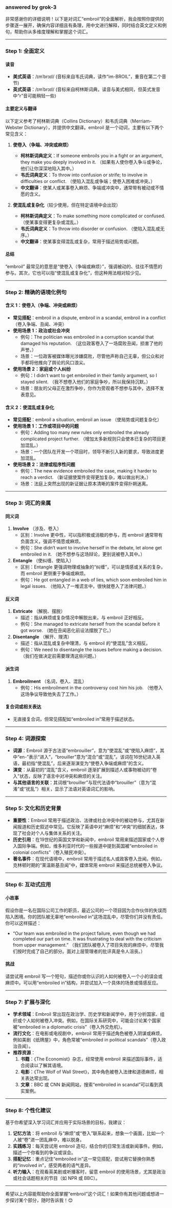 ### answered by grok-3
非常感谢你的详细说明！以下是对词汇“embroil”的全面解析，我会按照你提供的步骤逐一展开，确保内容详细且有条理，用中文进行解释，同时结合英文定义和例句，帮助你从多维度理解和掌握这个词汇。

---

### Step 1: 全面定义

#### 读音
- **美式英语**：/ɪmˈbrɔɪl/ (音标来自韦氏词典，读作“im-BROIL”，重音在第二个音节)
- **英式英语**：/ɪmˈbrɔɪl/ (音标来自柯林斯词典，读音与美式相同，但英式发音中“r”音可能稍轻一些)

#### 主要定义与翻译
以下定义参考了柯林斯词典（Collins Dictionary）和韦氏词典（Merriam-Webster Dictionary），并提供中文翻译。embroil 是一个动词，主要有以下两个常见含义：

1. **使卷入（争端、冲突或麻烦）**
   - **柯林斯词典定义**：If someone embroils you in a fight or an argument, they make you deeply involved in it. （如果有人使你卷入争斗或争论，他们让你深深地陷入其中。）
   - **韦氏词典定义**：To throw into confusion or strife; to involve in difficulties or conflict. （使陷入混乱或争端；使卷入困难或冲突。）
   - **中文翻译**：使某人或某事卷入麻烦、争端或冲突中，通常带有被动或不情愿的含义。

2. **使混乱或复杂化**（较少使用，但在特定语境中会出现）
   - **柯林斯词典定义**：To make something more complicated or confused. （使某事变得更复杂或混乱。）
   - **韦氏词典定义**：To throw into disorder or confusion. （使陷入混乱或无序。）
   - **中文翻译**：使某事变得混乱或复杂，常用于描述局势或问题。

#### 总结
“embroil” 最常见的意思是“使卷入（争端或麻烦）”，强调被动的、往往不情愿的参与。其次，它也可以指“使混乱或复杂化”，但这种用法相对较少见。

---

### Step 2: 精确的语境化例句

#### 含义 1：使卷入（争端、冲突或麻烦）
- **常见搭配**：embroil in a dispute, embroil in a scandal, embroil in a conflict （卷入争端、丑闻、冲突）
- **使用场景 1：政治或社会冲突**
  - 例句：The politician was embroiled in a corruption scandal that damaged his reputation. （这位政客卷入了一场腐败丑闻，损害了他的声誉。）
  - 场景：一位政客被媒体曝光涉嫌腐败，尽管他声称自己无辜，但公众和对手都将他推向了舆论的风口浪尖。
- **使用场景 2：家庭或个人纠纷**
  - 例句：I didn’t want to get embroiled in their family argument, so I stayed silent. （我不想卷入他们的家庭争吵，所以我保持沉默。）
  - 场景：朋友的父母正在激烈争吵，你作为旁观者不想参与其中，选择不发表意见。

#### 含义 2：使混乱或复杂化
- **常见搭配**：embroil a situation, embroil an issue （使局势或问题复杂化）
- **使用场景 1：工作或项目中的问题**
  - 例句：Adding too many new rules only embroiled the already complicated project further. （增加太多新规则只会使本已复杂的项目更加混乱。）
  - 场景：一个团队在开发一个项目时，领导不断引入新的要求，导致进度更加混乱。
- **使用场景 2：法律或程序性问题**
  - 例句：The new evidence embroiled the case, making it harder to reach a verdict. （新证据使案件变得更加复杂，难以做出判决。）
  - 场景：法庭上突然出现的新证据让原本清晰的案件变得扑朔迷离。

---

### Step 3: 词汇的亲属

#### 同义词
1. **Involve** （涉及、卷入）
   - 区别：Involve 更中性，可以指积极或消极的参与，而 embroil 通常带有负面含义，强调不情愿或麻烦。
   - 例句：She didn’t want to involve herself in the debate, let alone get embroiled in it. （她不想参与这场辩论，更别说被卷入其中。）
2. **Entangle** （使纠缠、使陷入）
   - 区别：Entangle 更强调物理或抽象的“纠缠”，可以是情感或关系的复杂，而 embroil 更侧重于争端或麻烦。
   - 例句：He got entangled in a web of lies, which soon embroiled him in legal issues. （他陷入了一堆谎言中，很快就卷入了法律问题。）

#### 反义词
1. **Extricate** （解脱、摆脱）
   - 描述：指从麻烦或复杂情况中解脱出来，与 embroil 正好相反。
   - 例句：She managed to extricate herself from the scandal before it got worse. （她在丑闻恶化前设法摆脱了它。）
2. **Disentangle** （解开、理清）
   - 描述：指从混乱或复杂中理清，与 embroil 的“使混乱”含义相反。
   - 例句：We need to disentangle the issues before making a decision. （我们在做决定前需要理清这些问题。）

#### 派生词
1. **Embroilment** （名词，卷入、混乱）
   - 例句：His embroilment in the controversy cost him his job. （他卷入这场争议导致他失去了工作。）

#### 复合词或相关表达
- 无直接复合词，但常见搭配如“embroiled in”常用于描述状态。

---

### Step 4: 词源探索

- **词源**：Embroil 源于古法语“embrouiller”，意为“使混乱”或“使陷入麻烦”，其中“en-”表示“进入”，“brouiller”意为“混合”或“混乱”。该词在16世纪进入英语，最初指“使混乱”，后来逐渐演变为“使卷入争端或麻烦”的含义。
- **演变**：从最初的“混乱”含义，embroil 逐渐扩展到描述人或事物被动的“卷入”状态，反映了语言中对冲突和麻烦的关注。
- **与其他语言的关联**：其词根“brouiller”与现代法语中“brouiller”（意为“混淆”或“扰乱”）相关，显示了法语对英语词汇的影响。

---

### Step 5: 文化和历史背景

- **重要性**：Embroil 常用于描述政治、法律或社会冲突中的被动参与，尤其在新闻报道和历史叙述中常见。它反映了英语中对“麻烦”和“冲突”的细腻表达，体现了社会对个人与集体关系的关注。
- **历史引用**：在19世纪的英国文学和新闻中，embroil 常用来描述国家或个人卷入国际争端。例如，维多利亚时代的一些报道中提到英国被“embroiled in colonial conflicts”（卷入殖民冲突）。
- **著名事件**：在现代语境中，embroil 常用于描述名人或政客卷入丑闻。例如，克林顿时期的“莱温斯基丑闻”中，媒体常用 embroil 来描述总统被卷入争议。

---

### Step 6: 互动式应用

#### 小故事
假设你是一名在国际公司工作的职员，最近公司的一个项目因为合作伙伴的失误而陷入困境。你的团队被无辜地“embroiled in”这场混乱中，尽管你们并没有责任。你可以这样描述：
- “Our team was embroiled in the project failure, even though we had completed our part on time. It was frustrating to deal with the criticism from upper management.” （我们团队被卷入了项目失败的麻烦中，尽管我们按时完成了自己的部分。面对上层管理者的批评真是令人沮丧。）

#### 挑战
请尝试用 embroil 写一个短句，描述你或你认识的人如何被卷入一个小的误会或麻烦中。可以用“embroiled in”结构，并尝试加入一个具体的场景或情感反应。

---

### Step 7: 扩展与深化

- **学术领域**：Embroil 常出现在政治学、历史学和新闻学中，用于分析国家、组织或个人如何被卷入冲突。例如，在国际关系研究中，可能会讨论某个国家被“embroiled in a diplomatic crisis”（卷入外交危机）。
- **流行文化**：在电影或电视剧中，embroil 常用于描述角色被卷入阴谋或麻烦，例如美剧《纸牌屋》中，角色常被“embroiled in political scandals”（卷入政治丑闻）。
- **推荐资源**：
  1. **书籍**：《The Economist》杂志，经常使用 embroil 来描述国际事件，适合阅读以了解其语境。
  2. **电影**：《The Wolf of Wall Street》，其中角色被卷入法律和道德麻烦，相关表达常出现。
  3. **文章**：BBC 或 CNN 新闻网站，搜索“embroiled in scandal”可以看到真实案例。

---

### Step 8: 个性化建议

基于你希望深入学习词汇并应用于实际场景的目标，我建议：
1. **记忆方法**：将 embroil 与“麻烦”或“卷入”联系起来，想象一个画面，比如一个人被“卷”进一团乱麻中，难以脱身。
2. **实践练习**：每天尝试用 embroil 造句，结合你的日常生活或新闻事件。例如，描述一个你看到的争议或误会。
3. **搭配记忆**：重点记住“embroiled in”这一常见搭配，尝试用它替换你熟悉的“involved in”，感受两者的语气差异。
4. **听力输入**：在观看英美剧或听播客时，留意 embroil 的使用场景，尤其是政治或社会话题相关的节目（如 NPR 或 BBC）。

---

希望以上内容能帮助你全面掌握“embroil”这个词汇！如果你有其他问题或想进一步探讨某个部分，随时告诉我！😊